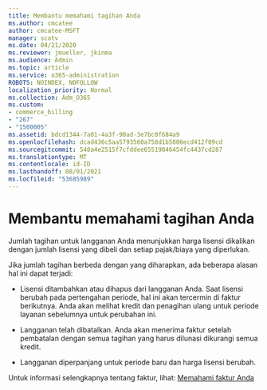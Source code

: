 ```yaml
---
title: Membantu memahami tagihan Anda
ms.author: cmcatee
author: cmcatee-MSFT
manager: scotv
ms.date: 04/21/2020
ms.reviewer: jmueller, jkinma
ms.audience: Admin
ms.topic: article
ms.service: o365-administration
ROBOTS: NOINDEX, NOFOLLOW
localization_priority: Normal
ms.collection: Adm_O365
ms.custom:
- commerce_billing
- "267"
- "1500005"
ms.assetid: bdcd1344-7a01-4a3f-90ad-3e7bc0f684a9
ms.openlocfilehash: dcad436c5aa5793560a758d1b5806ecd412f09cd
ms.sourcegitcommit: 540a4e2515f7cfddee65519046454fc4437cd287
ms.translationtype: MT
ms.contentlocale: id-ID
ms.lasthandoff: 08/01/2021
ms.locfileid: "53685989"
---
```

# <a name="help-understanding-your-bill"></a>Membantu memahami tagihan Anda

Jumlah tagihan untuk langganan Anda menunjukkan harga lisensi dikalikan dengan jumlah lisensi yang dibeli dan setiap pajak/biaya yang diperlukan.
  
Jika jumlah tagihan berbeda dengan yang diharapkan, ada beberapa alasan hal ini dapat terjadi:
  
- Lisensi ditambahkan atau dihapus dari langganan Anda. Saat lisensi berubah pada pertengahan periode, hal ini akan tercermin di faktur berikutnya. Anda akan melihat kredit dan penagihan ulang untuk periode layanan sebelumnya untuk perubahan ini.

- Langganan telah dibatalkan. Anda akan menerima faktur setelah pembatalan dengan semua tagihan yang harus dilunasi dikurangi semua kredit.

- Langganan diperpanjang untuk periode baru dan harga lisensi berubah.

Untuk informasi selengkapnya tentang faktur, lihat: [Memahami faktur Anda](/microsoft-365/commerce/billing-and-payments/understand-your-invoice2)